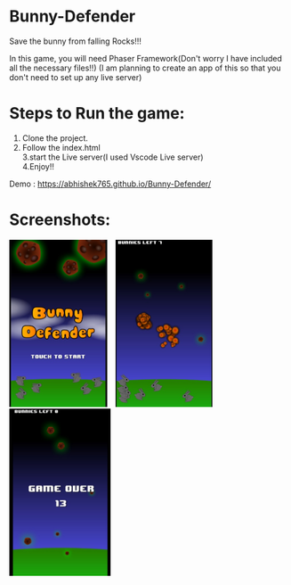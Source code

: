 # Bunny-Defender
Save the bunny from falling Rocks!!!

In this game, you will need Phaser Framework(Don't worry I have included all the necessary files!!) 
(I am planning to create an app of this so that you don't need to set up any live server) 

# Steps to Run the game:
1. Clone the project.
2. Follow the index.html<br>
3.start the Live server(I used Vscode Live server)<br>
4.Enjoy!!

Demo : https://abhishek765.github.io/Bunny-Defender/

# Screenshots:


<span><img src="https://github.com/Abhishek765/Bunny-Defender/blob/master/images/demo2.jpeg" width="auto" height="300">&#160;&#160;&#160;
<img src="https://github.com/Abhishek765/Bunny-Defender/blob/master/images/demo1.jpeg" width="auto" height="300">&#160;&#160;&#160;
<img src="https://github.com/Abhishek765/Bunny-Defender/blob/master/images/demo3.jpeg" width="auto" height="300"></span>
